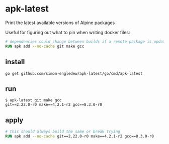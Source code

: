 # apk-latest
Print the latest available versions of Alpine packages

Useful for figuring out what to pin when writing docker files:

```Dockerfile
# dependencies could change between builds if a remote package is updated
RUN apk add --no-cache git make gcc
```

## install

`go get github.com/simon-engledew/apk-latest/go/cmd/apk-latest`

## run

```
$ apk-latest git make gcc
git==2.22.0-r0 make==4.2.1-r2 gcc==8.3.0-r0
```

## apply

```Dockerfile
# this should always build the same or break trying
RUN apk add --no-cache git==2.22.0-r0 make==4.2.1-r2 gcc==8.3.0-r0
```
